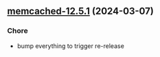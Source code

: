 

## [memcached-12.5.1](https://github.com/truecharts/charts/compare/memcached-12.5.0...memcached-12.5.1) (2024-03-07)

### Chore



- bump everything to trigger re-release